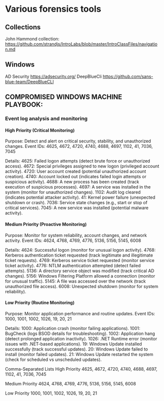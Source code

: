 # Various forensics tools

## Collections
John Hammond collection: https://github.com/strandjs/IntroLabs/blob/master/IntroClassFiles/navigation.md

## Windows
AD Security https://adsecurity.org/
DeepBlueCli https://github.com/sans-blue-team/DeepBlueCLI

## COMPROMISED WINDOWS MACHINE PLAYBOOK:
### Event log analysis and monitoring

#### High Priority (Critical Monitoring)
Purpose: Detect and alert on critical security, stability, and unauthorized changes.
Event IDs: 4625, 4672, 4720, 4740, 4688, 4697, 1102, 41, 7036, 7045

Details:
4625: Failed logon attempts (detect brute force or unauthorized access).
4672: Special privileges assigned to new logon (privileged account activity).
4720: User account created (potential unauthorized account creation).
4740: Account locked out (indicates failed login attempts or suspicious activity).
4688: A new process has been created (track execution of suspicious processes).
4697: A service was installed in the system (monitor for unauthorized changes).
1102: Audit log cleared (indicates potential attacker activity).
41: Kernel power failure (unexpected shutdown or crash).
7036: Service state changes (e.g., start or stop of critical services).
7045: A new service was installed (potential malware activity).

#### Medium Priority (Proactive Monitoring)
Purpose: Monitor for system reliability, account changes, and network activity.
Event IDs: 4624, 4768, 4769, 4776, 5136, 5156, 5145, 6008

Details:
4624: Successful logon (monitor for unusual logon activity).
4768: Kerberos authentication ticket requested (track legitimate and illegitimate ticket requests).
4769: Kerberos service ticket requested (monitor service ticket activity).
4776: NTLM authentication attempted (detect failed attempts).
5136: A directory service object was modified (track critical AD changes).
5156: Windows Filtering Platform allowed a connection (monitor for unusual traffic).
5145: A file was accessed over the network (track unauthorized file access).
6008: Unexpected shutdown (monitor for system reliability).

#### Low Priority (Routine Monitoring)
Purpose: Monitor application performance and routine updates.
Event IDs: 1000, 1001, 1002, 1026, 19, 20, 21

Details:
1000: Application crash (monitor failing applications).
1001: BugCheck (logs BSOD details for troubleshooting).
1002: Application hang (detect prolonged application inactivity).
1026: .NET Runtime error (monitor issues with .NET-based applications).
19: Windows Update installed successfully (track successful updates).
20: Windows Update failed to install (monitor failed updates).
21: Windows Update restarted the system (check for scheduled vs unscheduled updates).

Comma-Separated Lists
High Priority
4625, 4672, 4720, 4740, 4688, 4697, 1102, 41, 7036, 7045

Medium Priority
4624, 4768, 4769, 4776, 5136, 5156, 5145, 6008

Low Priority
1000, 1001, 1002, 1026, 19, 20, 21

